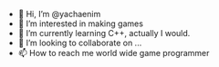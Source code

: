 - 👋 Hi, I’m @yachaenim
- 👀 I’m interested in making games
- 🌱 I’m currently learning C++, actually I would.
- 💞️ I’m looking to collaborate on ...
- 📫 How to reach me world wide game programmer

<!---
yachaenim/yachaenim is a ✨ special ✨ repository because its `README.md` (this file) appears on your GitHub profile.
You can click the Preview link to take a look at your changes.
--->

